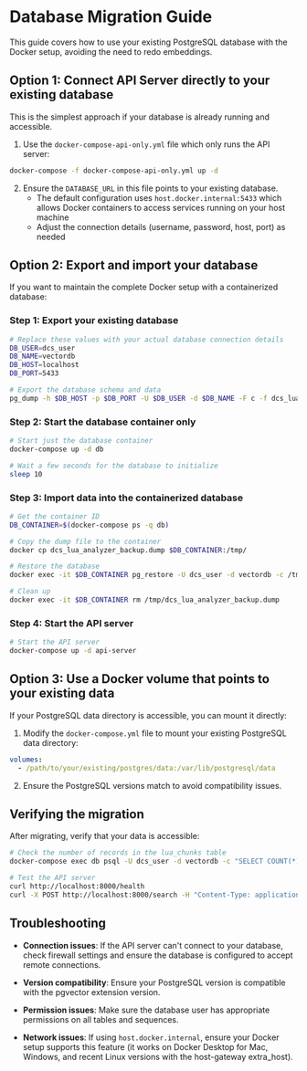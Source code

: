 # Database Migration Guide

This guide covers how to use your existing PostgreSQL database with the Docker setup, avoiding the need to redo embeddings.

## Option 1: Connect API Server directly to your existing database

This is the simplest approach if your database is already running and accessible.

1. Use the `docker-compose-api-only.yml` file which only runs the API server:

```bash
docker-compose -f docker-compose-api-only.yml up -d
```

2. Ensure the `DATABASE_URL` in this file points to your existing database.
   - The default configuration uses `host.docker.internal:5433` which allows Docker containers to access services running on your host machine
   - Adjust the connection details (username, password, host, port) as needed

## Option 2: Export and import your database

If you want to maintain the complete Docker setup with a containerized database:

### Step 1: Export your existing database

```bash
# Replace these values with your actual database connection details
DB_USER=dcs_user
DB_NAME=vectordb
DB_HOST=localhost
DB_PORT=5433

# Export the database schema and data
pg_dump -h $DB_HOST -p $DB_PORT -U $DB_USER -d $DB_NAME -F c -f dcs_lua_analyzer_backup.dump
```

### Step 2: Start the database container only

```bash
# Start just the database container
docker-compose up -d db

# Wait a few seconds for the database to initialize
sleep 10
```

### Step 3: Import data into the containerized database

```bash
# Get the container ID
DB_CONTAINER=$(docker-compose ps -q db)

# Copy the dump file to the container
docker cp dcs_lua_analyzer_backup.dump $DB_CONTAINER:/tmp/

# Restore the database
docker exec -it $DB_CONTAINER pg_restore -U dcs_user -d vectordb -c /tmp/dcs_lua_analyzer_backup.dump

# Clean up
docker exec -it $DB_CONTAINER rm /tmp/dcs_lua_analyzer_backup.dump
```

### Step 4: Start the API server

```bash
# Start the API server
docker-compose up -d api-server
```

## Option 3: Use a Docker volume that points to your existing data

If your PostgreSQL data directory is accessible, you can mount it directly:

1. Modify the `docker-compose.yml` file to mount your existing PostgreSQL data directory:

```yaml
volumes:
  - /path/to/your/existing/postgres/data:/var/lib/postgresql/data
```

2. Ensure the PostgreSQL versions match to avoid compatibility issues.

## Verifying the migration

After migrating, verify that your data is accessible:

```bash
# Check the number of records in the lua_chunks table
docker-compose exec db psql -U dcs_user -d vectordb -c "SELECT COUNT(*) FROM lua_chunks;"

# Test the API server
curl http://localhost:8000/health
curl -X POST http://localhost:8000/search -H "Content-Type: application/json" -d '{"query": "aircraft", "limit": 2}'
```

## Troubleshooting

- **Connection issues**: If the API server can't connect to your database, check firewall settings and ensure the database is configured to accept remote connections.
  
- **Version compatibility**: Ensure your PostgreSQL version is compatible with the pgvector extension version.

- **Permission issues**: Make sure the database user has appropriate permissions on all tables and sequences.

- **Network issues**: If using `host.docker.internal`, ensure your Docker setup supports this feature (it works on Docker Desktop for Mac, Windows, and recent Linux versions with the host-gateway extra_host).